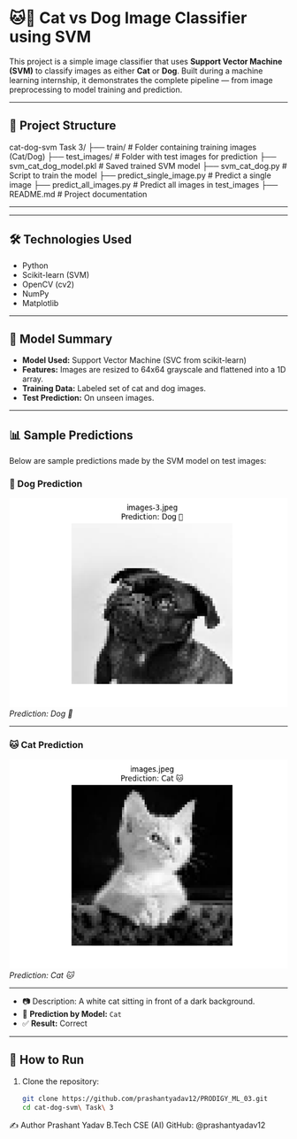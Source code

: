 # 🐱🐶 Cat vs Dog Image Classifier using SVM

This project is a simple image classifier that uses **Support Vector Machine (SVM)** to classify images as either **Cat** or **Dog**. Built during a machine learning internship, it demonstrates the complete pipeline — from image preprocessing to model training and prediction.

---

## 📂 Project Structure

cat-dog-svm Task 3/
├── train/ # Folder containing training images (Cat/Dog)
├── test_images/ # Folder with test images for prediction
├── svm_cat_dog_model.pkl # Saved trained SVM model
├── svm_cat_dog.py # Script to train the model
├── predict_single_image.py # Predict a single image
├── predict_all_images.py # Predict all images in test_images
├── README.md # Project documentation

---

---

## 🛠️ Technologies Used

- Python
- Scikit-learn (SVM)
- OpenCV (cv2)
- NumPy
- Matplotlib

---

## 🧠 Model Summary

- **Model Used:** Support Vector Machine (SVC from scikit-learn)
- **Features:** Images are resized to 64x64 grayscale and flattened into a 1D array.
- **Training Data:** Labeled set of cat and dog images.
- **Test Prediction:** On unseen images.

---

## 📊 Sample Predictions

Below are sample predictions made by the SVM model on test images:

### 🐶 Dog Prediction

![Dog Prediction](Sample_1output.png)
*Prediction: Dog 🐶*

---

### 🐱 Cat Prediction

![Cat Prediction](Sample_3output.png)
*Prediction: Cat 🐱*


---

- 📷 Description: A white cat sitting in front of a dark background.
- 🧠 **Prediction by Model:** `Cat`
- ✅ **Result:** Correct

---

## 🚀 How to Run

1. Clone the repository:
   ```bash
   git clone https://github.com/prashantyadav12/PRODIGY_ML_03.git
   cd cat-dog-svm\ Task\ 3

✍️ Author
Prashant Yadav
B.Tech CSE (AI)
GitHub: @prashantyadav12
